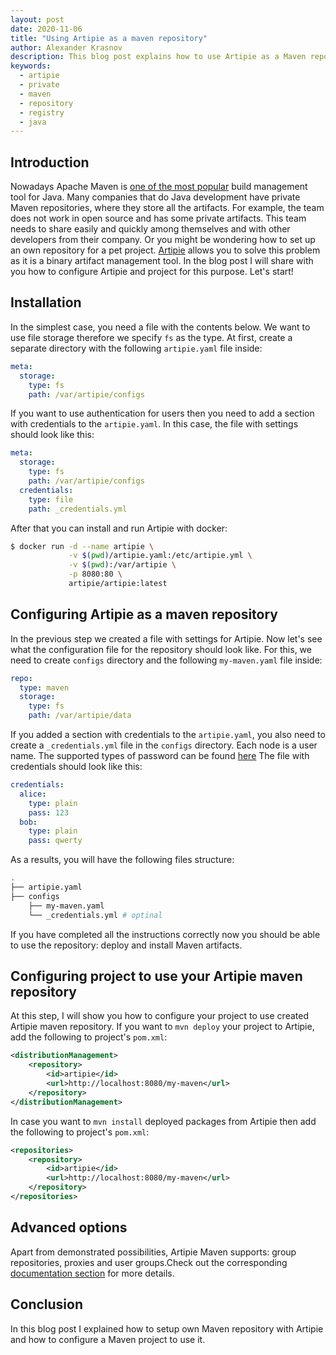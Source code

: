 ```yaml
---
layout: post
date: 2020-11-06
title: "Using Artipie as a maven repository"
author: Alexander Krasnov
description: This blog post explains how to use Artipie as a Maven repository.
keywords:
  - artipie
  - private
  - maven
  - repository
  - registry
  - java
---
```


## Introduction

Nowadays Apache Maven is [one of the most popular](https://www.baeldung.com/java-in-2019#build-tools-adoption) build management tool for Java. Many companies that do Java development have private Maven repositories, where they store all the artifacts. For example, the team does not work in open source and has some private artifacts. This team needs to share easily and quickly among themselves and with other developers from their company. Or you might be wondering how to set up an own repository for a pet project. [Artipie](https://github.com/artipie/artipie) allows you to solve this problem as it is a binary artifact management tool. In the blog post I will share with you how to configure Artipie and project for this purpose. Let's start!

## Installation

In the simplest case, you need a file with the contents below. We want to use file storage therefore we specify `fs` as the type. At first, create a separate directory with the following `artipie.yaml` file inside:

```yml
meta:
  storage:
    type: fs
    path: /var/artipie/configs
```

If you want to use authentication for users then you need to add a section with credentials to the `artipie.yaml`. In this case, the file with settings should look like this:

```yml
meta:
  storage:
    type: fs
    path: /var/artipie/configs
  credentials:
    type: file
    path: _credentials.yml
```

After that you can install and run Artipie with docker:

```bash
$ docker run -d --name artipie \
             -v $(pwd)/artipie.yaml:/etc/artipie.yml \
             -v $(pwd):/var/artipie \
             -p 8080:80 \
             artipie/artipie:latest
```

## Configuring Artipie as a maven repository

In the previous step we created a file with settings for Artipie. Now let's see what the configuration file for the repository should look like. For this, we need to create `configs` directory and the following `my-maven.yaml` file inside:

```yml
repo:
  type: maven
  storage:
    type: fs
    path: /var/artipie/data
```

If you added a section with credentials to the `artipie.yaml`, you also need to create a `_credentials.yml` file in the `configs` directory. Each node is a user name. The supported types of password can be found [here](https://github.com/artipie/artipie/blob/700eb89352126e6f1bd12a0d3ff668abf2b44048/README.md#multitenancy) The file with credentials should look like this:

```yml
credentials:
  alice:
    type: plain
    pass: 123
  bob:
    type: plain
    pass: qwerty
```

As a results, you will have the following files structure:

```bash
.
├── artipie.yaml
├── configs
    ├── my-maven.yaml
    └── _credentials.yml # optinal
```

If you have completed all the instructions correctly now you should be able to use the repository: deploy and install Maven artifacts.

## Configuring project to use your Artipie maven repository

At this step, I will show you how to configure your project to use created Artipie maven repository. If you want to `mvn deploy` your project to Artipie, add the following to project's `pom.xml`:

```xml
<distributionManagement>
    <repository>
        <id>artipie</id>
        <url>http://localhost:8080/my-maven</url>
    </repository>
</distributionManagement>
```

In case you want to `mvn install` deployed packages from Artipie then add the following to project's `pom.xml`:

```xml
<repositories>
    <repository>
        <id>artipie</id>
        <url>http://localhost:8080/my-maven</url>
    </repository>
</repositories>
```

## Advanced options

Apart from demonstrated possibilities, Artipie Maven supports: group repositories, proxies and user groups.Check out the corresponding
[documentation section](https://github.com/artipie/artipie/tree/master/examples/maven)
for more details.

## Conclusion

In this blog post I explained how to setup own Maven repository with Artipie and how to
configure a Maven project to use it. 